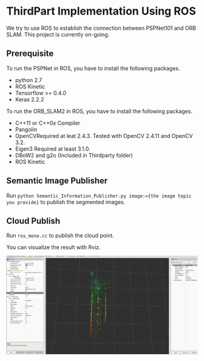 # ThirdPart Implementation Using ROS

We try to use ROS to establish the connection between PSPNet101 and ORB SLAM. This project is currently on-going.

## Prerequisite

To run the PSPNet in ROS, you have to install the following packages.

* python 2.7
* ROS Kinetic
* Tensorflow >= 0.4.0
* Keras 2.2.2

To run the ORB_SLAM2 in ROS, you have to install the following packages.

* C++11 or C++0x Compiler
* Pangolin
* OpenCVRequired at leat 2.4.3. Tested with OpenCV 2.4.11 and OpenCV 3.2.
* Eigen3 Required at least 3.1.0.
* DBoW2 and g2o (Included in Thirdparty folder)
* ROS Kinetic

## Semantic Image Publisher

Run ``python Semantic_Information_Publisher.py image:={the image topic you provide}`` to publish the segmented images.

## Cloud Publish

Run ``ros_mono.cc`` to publish the cloud point.

You can visualize the result with Rviz.

![](https://github.com/1989Ryan/Semantic_SLAM/blob/master/Third_Part/Screenshot%20from%202019-03-29%2013-20-20.png?raw=true)
